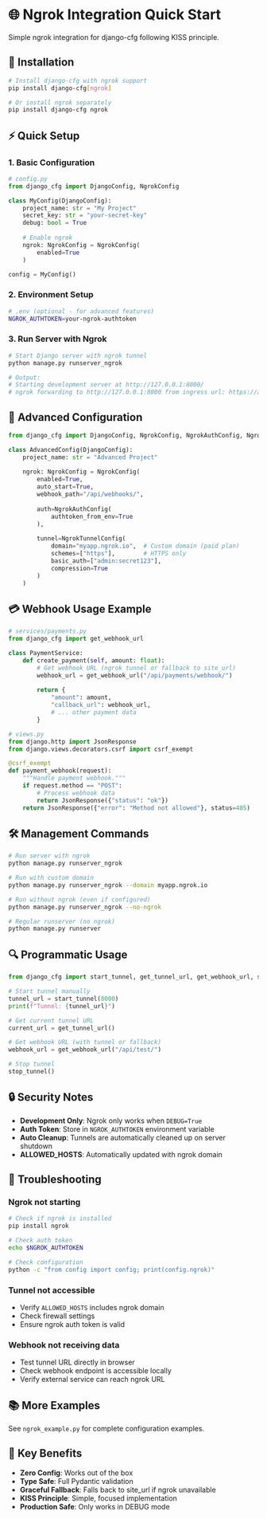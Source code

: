 # 🌐 Ngrok Integration Quick Start

Simple ngrok integration for django-cfg following KISS principle.

## 🚀 Installation

```bash
# Install django-cfg with ngrok support
pip install django-cfg[ngrok]

# Or install ngrok separately
pip install django-cfg ngrok
```

## ⚡ Quick Setup

### 1. Basic Configuration

```python
# config.py
from django_cfg import DjangoConfig, NgrokConfig

class MyConfig(DjangoConfig):
    project_name: str = "My Project"
    secret_key: str = "your-secret-key"
    debug: bool = True
    
    # Enable ngrok
    ngrok: NgrokConfig = NgrokConfig(
        enabled=True
    )

config = MyConfig()
```

### 2. Environment Setup

```bash
# .env (optional - for advanced features)
NGROK_AUTHTOKEN=your-ngrok-authtoken
```

### 3. Run Server with Ngrok

```bash
# Start Django server with ngrok tunnel
python manage.py runserver_ngrok

# Output:
# Starting development server at http://127.0.0.1:8000/
# ngrok forwarding to http://127.0.0.1:8000 from ingress url: https://abc123.ngrok-free.app
```

## 🔧 Advanced Configuration

```python
from django_cfg import DjangoConfig, NgrokConfig, NgrokAuthConfig, NgrokTunnelConfig

class AdvancedConfig(DjangoConfig):
    project_name: str = "Advanced Project"
    
    ngrok: NgrokConfig = NgrokConfig(
        enabled=True,
        auto_start=True,
        webhook_path="/api/webhooks/",
        
        auth=NgrokAuthConfig(
            authtoken_from_env=True
        ),
        
        tunnel=NgrokTunnelConfig(
            domain="myapp.ngrok.io",  # Custom domain (paid plan)
            schemes=["https"],        # HTTPS only
            basic_auth=["admin:secret123"],
            compression=True
        )
    )
```

## 💳 Webhook Usage Example

```python
# services/payments.py
from django_cfg import get_webhook_url

class PaymentService:
    def create_payment(self, amount: float):
        # Get webhook URL (ngrok tunnel or fallback to site_url)
        webhook_url = get_webhook_url("/api/payments/webhook/")
        
        return {
            "amount": amount,
            "callback_url": webhook_url,
            # ... other payment data
        }

# views.py
from django.http import JsonResponse
from django.views.decorators.csrf import csrf_exempt

@csrf_exempt
def payment_webhook(request):
    """Handle payment webhook."""
    if request.method == "POST":
        # Process webhook data
        return JsonResponse({"status": "ok"})
    return JsonResponse({"error": "Method not allowed"}, status=405)
```

## 🛠️ Management Commands

```bash
# Run server with ngrok
python manage.py runserver_ngrok

# Run with custom domain
python manage.py runserver_ngrok --domain myapp.ngrok.io

# Run without ngrok (even if configured)
python manage.py runserver_ngrok --no-ngrok

# Regular runserver (no ngrok)
python manage.py runserver
```

## 🔍 Programmatic Usage

```python
from django_cfg import start_tunnel, get_tunnel_url, get_webhook_url, stop_tunnel

# Start tunnel manually
tunnel_url = start_tunnel(8000)
print(f"Tunnel: {tunnel_url}")

# Get current tunnel URL
current_url = get_tunnel_url()

# Get webhook URL (with tunnel or fallback)
webhook_url = get_webhook_url("/api/test/")

# Stop tunnel
stop_tunnel()
```

## 🔒 Security Notes

- **Development Only**: Ngrok only works when `DEBUG=True`
- **Auth Token**: Store in `NGROK_AUTHTOKEN` environment variable
- **Auto Cleanup**: Tunnels are automatically cleaned up on server shutdown
- **ALLOWED_HOSTS**: Automatically updated with ngrok domain

## 🐛 Troubleshooting

### Ngrok not starting
```bash
# Check if ngrok is installed
pip install ngrok

# Check auth token
echo $NGROK_AUTHTOKEN

# Check configuration
python -c "from config import config; print(config.ngrok)"
```

### Tunnel not accessible
- Verify `ALLOWED_HOSTS` includes ngrok domain
- Check firewall settings
- Ensure ngrok auth token is valid

### Webhook not receiving data
- Test tunnel URL directly in browser
- Check webhook endpoint is accessible locally
- Verify external service can reach ngrok URL

## 📚 More Examples

See `ngrok_example.py` for complete configuration examples.

## 🎯 Key Benefits

- **Zero Config**: Works out of the box
- **Type Safe**: Full Pydantic validation
- **Graceful Fallback**: Falls back to site_url if ngrok unavailable
- **KISS Principle**: Simple, focused implementation
- **Production Safe**: Only works in DEBUG mode
